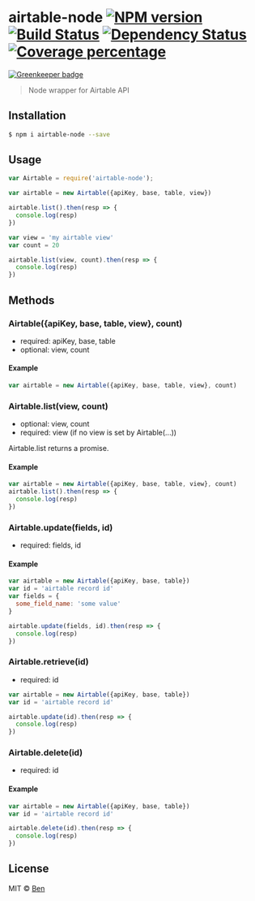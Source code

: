 # airtable-node [![NPM version][npm-image]][npm-url] [![Build Status][travis-image]][travis-url] [![Dependency Status][daviddm-image]][daviddm-url] [![Coverage percentage][coveralls-image]][coveralls-url]

[![Greenkeeper badge](https://badges.greenkeeper.io/focuswish/airtable-node.svg)](https://greenkeeper.io/)
> Node wrapper for Airtable API

## Installation

```sh
$ npm i airtable-node --save
```

## Usage

```js
var Airtable = require('airtable-node');

var airtable = new Airtable({apiKey, base, table, view})

airtable.list().then(resp => {
  console.log(resp)
})

var view = 'my airtable view'
var count = 20

airtable.list(view, count).then(resp => {
  console.log(resp)
})

```

## Methods 

### Airtable({apiKey, base, table, view}, count)

- required: apiKey, base, table
- optional: view, count 


#### Example

```js
var airtable = new Airtable({apiKey, base, table, view}, count)
```

### Airtable.list(view, count)

- optional: view, count
- required: view (if no view is set by Airtable(...))

Airtable.list returns a promise.

#### Example

```js
var airtable = new Airtable({apiKey, base, table, view}, count)
airtable.list().then(resp => {
  console.log(resp)
})

```

### Airtable.update(fields, id)

- required: fields, id

#### Example

```js
var airtable = new Airtable({apiKey, base, table})
var id = 'airtable record id'
var fields = {
  some_field_name: 'some value'
}

airtable.update(fields, id).then(resp => {
  console.log(resp)
})
```

### Airtable.retrieve(id)

- required: id

```js
var airtable = new Airtable({apiKey, base, table})
var id = 'airtable record id'

airtable.update(id).then(resp => {
  console.log(resp)
})
```


### Airtable.delete(id)
- required: id

#### Example

```js
var airtable = new Airtable({apiKey, base, table})
var id = 'airtable record id'

airtable.delete(id).then(resp => {
  console.log(resp)
})

```



## License

MIT © [Ben](http://www.focuswish.com)


[npm-image]: https://badge.fury.io/js/airtable-node.svg
[npm-url]: https://npmjs.org/package/airtable-node
[travis-image]: https://travis-ci.org/focuswish/airtable-node.svg?branch=master
[travis-url]: https://travis-ci.org/focuswish/airtable-node
[daviddm-image]: https://david-dm.org/focuswish/airtable-node.svg?theme=shields.io
[daviddm-url]: https://david-dm.org/focuswish/airtable-node
[coveralls-image]: https://coveralls.io/repos/focuswish/airtable-node/badge.svg
[coveralls-url]: https://coveralls.io/r/focuswish/airtable-node
